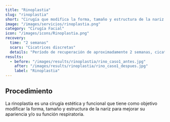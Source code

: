 ```yaml
---
title: "Rinoplastia"
slug: "rinoplastia"
short: "Cirugía que modifica la forma, tamaño y estructura de la nariz para mejorar su apariencia y/o función respiratoria."
image: "/images/servicios/rinoplastia.png"
category: "Cirugía Facial"
icon: "/images/icons/Rinoplastia.png"
recovery: 
  time: "2 semanas"
  scars: "Cicatrices discretas"
  details: "Período de recuperación de aproximadamente 2 semanas, cicatrices discretas."
results:
  - before: "/images/results/rinoplastia/rino_caso1_antes.jpg"
    after: "/images/results/rinoplastia/rino_caso1_despues.jpg"
    label: "Rinoplastia"
---
```



## Procedimiento
La rinoplastia es una cirugía estética y funcional que tiene como objetivo modificar la forma, tamaño y estructura de la nariz para mejorar su apariencia y/o su función respiratoria.

